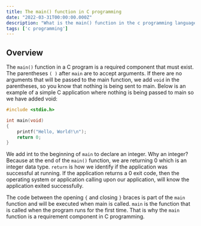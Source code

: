 ```yaml
---
title: The main() function in C programming
date: "2022-03-31T00:00:00.000Z"
description: "What is the main() function in the c programming language?"
tags: ['c programming']
---
```


## Overview

The `main()` function in a C program is a required component that must exist. The parentheses `( )` after `main` are to accept arguments. If there are no arguments that will be passed to the main function, we add `void` in the parentheses, so you know that nothing is being sent to main. Below is an example of a simple C application where nothing is being passed to main so we have added void:

```c
#include <stdio.h>

int main(void)
{
    printf("Hello, World!\n");
    return 0;
}
```

We add int to the beginning of `main` to declare an integer. Why an integer? Because at the end of the `main()` function, we are returning 0 which is an integer data type. `return` is how we identify if the application was successful at running. If the application returns a 0 exit code, then the operating system or application calling upon our application, will know the application exited successfully.

The code between the opening `{` and closing `}` braces is part of the `main` function and will be executed when main is called. `main` is the function that is called when the program runs for the first time. That is why the `main` function is a requirement component in C programming.
